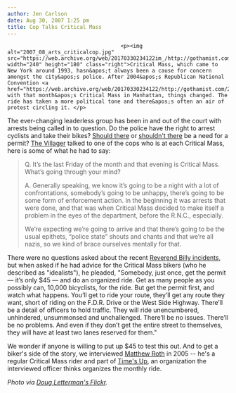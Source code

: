 ```yaml
---
author: Jen Carlson
date: Aug 30, 2007 1:25 pm
title: Cop Talks Critical Mass
---
```


	
										<p><img alt="2007_08_arts_criticalcop.jpg" src="https://web.archive.org/web/20170330234122im_/http://gothamist.com/attachments/arts_jen/2007_08_arts_criticalcop.jpg" width="240" height="180" class="right">Critical Mass, which came to New York around 1993, hasn&apos;t always been a cause for concern amongst the city&apos;s police. After 2004&apos;s Republican National Convention <a href="https://web.archive.org/web/20170330234122/http://gothamist.com/2004/08/28/bike_protest_takes_to_the_streets.php">coincided</a> with that month&apos;s Critical Mass in Manhattan, things changed. The ride has taken a more political tone and there&apos;s often an air of protest circling it. </p>

<p>The ever-changing leaderless group has been in and out of the court with arrests being called in to question. Do the police have the right to arrest cyclists and take their bikes? <a href="https://web.archive.org/web/20170330234122/http://gothamist.com/2007/04/02/post_115.php">Should there</a> or <a href="https://web.archive.org/web/20170330234122/http://gothamist.com/2006/01/11/judge_says_bike.php">shouldn&apos;t there</a> be a need for a permit? <a href="https://web.archive.org/web/20170330234122/http://thevillager.com/villager_225/criticallookatcritical.html">The Villager</a> talked to one of the cops who is at each Critical Mass, here is some of what he had to say:</p><blockquote>Q. It&#x2019;s the last Friday of the month and that evening is Critical Mass. What&#x2019;s going through your mind? <p></p>

<p>A. Generally speaking, we know it&#x2019;s going to be a night with a lot of confrontations, somebody&#x2019;s going to be unhappy, there&#x2019;s going to be some form of enforcement action. In the beginning it was arrests that were done, and that was when Critical Mass decided to make itself a problem in the eyes of the department, before the R.N.C., especially.  </p>

<p>We&#x2019;re expecting we&#x2019;re going to arrive and that there&#x2019;s going to be the usual epithets, &#x201C;police state&#x201D; shouts and chants and that we&#x2019;re all nazis, so we kind of brace ourselves mentally for that.</p></blockquote>There were no questions asked about the recent <a href="https://web.archive.org/web/20170330234122/http://gothamist.com/2007/06/30/reverend_billy.php">Reverend Billy incidents</a>, but when asked if he had advice for the Critical Mass bikers (who he described as &quot;idealists&quot;), he pleaded, &quot;Somebody, just once, get the permit &#x2014; it&#x2019;s only $45 &#x2014; and do an organized ride. Get as many people as you possibly can, 10,000 bicyclists, for the ride. But get the permit first, and watch what happens. You&#x2019;ll get to ride your route, they&#x2019;ll get any route they want, short of riding on the F.D.R. Drive or the West Side Highway. There&#x2019;ll be a detail of officers to hold traffic. They will ride unencumbered, unhindered, unsummonsed and unchallenged. There&#x2019;ll be no issues. There&#x2019;ll be no problems. And even if they don&#x2019;t get the entire street to themselves, they will have at least two lanes reserved for them.&quot;<p></p>

<p>We wonder if anyone is willing to put up $45 to test this out. And to get a biker&apos;s side of the story, we interviewed <a href="https://web.archive.org/web/20170330234122/http://gothamist.com/2005/04/29/matthew_roth_bicycle_enthusiast_times_up.php">Matthew Roth</a> in 2005 -- he&apos;s a regular Critical Mass rider and part of <a href="https://web.archive.org/web/20170330234122/http://times-up.org/">Time&apos;s Up</a>, an organization the interviewed officer thinks organizes the monthly ride.</p>

<p><em>Photo via <a href="https://web.archive.org/web/20170330234122/http://www.flickr.com/photos/dougletterman/514337211">Doug Letterman&apos;s Flickr</a>.</em></p>					
										
									
				